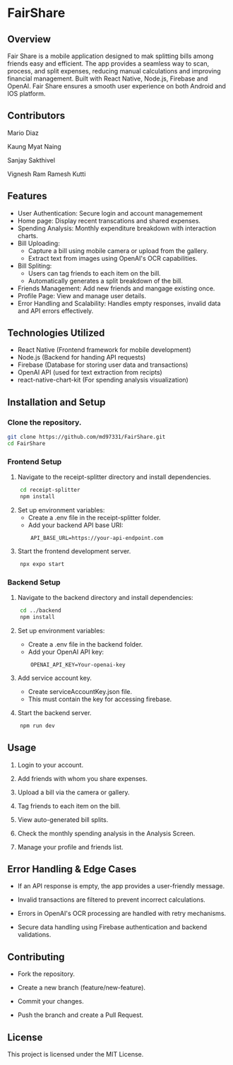 # FairShare

## Overview

Fair Share is a mobile application designed to mak splitting bills among friends easy and efficient. The app provides a seamless way to scan, process, and split expenses, reducing manual calculations and improving financial management. Built with React Native, Node.js, Firebase and OpenAI. Fair Share ensures a smooth user experience on both Android and IOS platform.

## Contributors

Mario Diaz

Kaung Myat Naing

Sanjay Sakthivel

Vignesh Ram Ramesh Kutti

## Features
- User Authentication: Secure login and account managemement
- Home page: Display recent transcations and shared expenses.
- Spending Analysis: Monthly expenditure breakdown with interaction charts.
- Bill Uploading:
    - Capture a bill using mobile camera or upload from the gallery.
    - Extract text from images using OpenAI's OCR capabilities.
- Bill Spliting:
    - Users can tag friends to each item on the bill.
    - Automatically generates a split breakdown of the bill.
- Friends Management: Add new friends and mangage existing once.
- Profile Page: View and manage user details.
- Error Handling and Scalability: Handles empty responses, invalid data and API errors effectively.

## Technologies Utilized
- React Native (Frontend framework for mobile development)
- Node.js (Backend for handing API requests)
- Firebase (Database for storing user data and transactions)
- OpenAI API (used for text extraction from recipts)
- react-native-chart-kit (For spending analysis visualization)

## Installation and Setup
### Clone the repository.
```bash
git clone https://github.com/md97331/FairShare.git
cd FairShare
```
### Frontend Setup
1. Navigate to the receipt-splitter directory and install dependencies.
```bash
    cd receipt-splitter
    npm install
```
2. Set up environment variables:
    - Create a .env file in the receipt-splitter folder.
    - Add your backend API base URI:
    ```
        API_BASE_URL=https://your-api-endpoint.com
    ```
3. Start the frontend development server.
```bash
    npx expo start
```
### Backend Setup
1. Navigate to the backend directory and install dependencies:
```bash
    cd ../backend
    npm install
```
2. Set up environment variables:
    - Create a .env file in the backend folder.
    - Add your OpenAI API key:
    ```
        OPENAI_API_KEY=Your-openai-key
    ```
3. Add service account key.
    - Create serviceAccountKey.json file.
    - This must contain the key for accessing firebase.

4. Start the backend server.
```bash
    npm run dev
```

## Usage

1. Login to your account.

2. Add friends with whom you share expenses.

3. Upload a bill via the camera or gallery.

4. Tag friends to each item on the bill.

5. View auto-generated bill splits.

6. Check the monthly spending analysis in the Analysis Screen.

7. Manage your profile and friends list.

## Error Handling & Edge Cases

- If an API response is empty, the app provides a user-friendly message.

- Invalid transactions are filtered to prevent incorrect calculations.

- Errors in OpenAI's OCR processing are handled with retry mechanisms.

- Secure data handling using Firebase authentication and backend validations.

## Contributing

- Fork the repository.

- Create a new branch (feature/new-feature).

- Commit your changes.

- Push the branch and create a Pull Request.

## License
This project is licensed under the MIT License.
